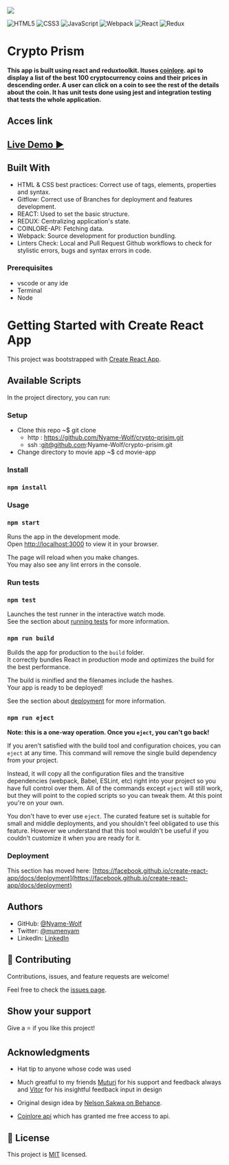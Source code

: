 ![](https://img.shields.io/badge/Microverse-blueviolet)


![HTML5](https://img.shields.io/badge/html5-%23E34F26.svg?style=for-the-badge&logo=html5&logoColor=white) ![CSS3](https://img.shields.io/badge/css3-%231572B6.svg?style=for-the-badge&logo=css3&logoColor=white) ![JavaScript](https://img.shields.io/badge/javascript-%23323330.svg?style=for-the-badge&logo=javascript&logoColor=%23F7DF1E)
![Webpack](https://img.shields.io/badge/webpack-%238DD6F9.svg?style=for-the-badge&logo=webpack&logoColor=black) ![React](https://img.shields.io/badge/react-%2320232a.svg?style=for-the-badge&logo=react&logoColor=%2361DAFB) ![Redux](https://img.shields.io/badge/redux-%23593d88.svg?style=for-the-badge&logo=redux&logoColor=white)

# Crypto Prism

**This app is built using react and reduxtoolkit. Ituses [coinlore](https://api.coinlore.net/api/tickers/). api to display a list of the best 100 cryptocurrency coins and their prices in descending order. A user can click on a coin to see the rest of the details about the coin. It has unit tests done using jest and integration testing that tests the whole application.**



## Acces link
## [Live Demo :arrow_forward:](https://crypto-prism.netlify.app)


## Built With

- HTML & CSS best practices: Correct use of tags, elements, properties and syntax.
- Gitflow: Correct use of Branches for deployment and features development.
- REACT: Used to set the basic structure.
- REDUX: Centralizing application's state.
- COINLORE-API: Fetching data.
- Webpack: Source development for production bundling.
- Linters Check: Local and Pull Request Github workflows to check for stylistic errors, bugs and syntax errors in code.

### Prerequisites

- vscode or any ide
- Terminal
- Node

# Getting Started with Create React App

This project was bootstrapped with [Create React App](https://github.com/facebook/create-react-app).

## Available Scripts

In the project directory, you can run:

### Setup

- Clone this repo ~$ git clone
  - http : https://github.com/Nyame-Wolf/crypto-prisim.git
  - ssh :git@github.com:Nyame-Wolf/crypto-prisim.git
- Change directory to movie app ~$ cd movie-app

### Install

### `npm install`

### Usage

### `npm start`

Runs the app in the development mode.\
Open [http://localhost:3000](http://localhost:3000) to view it in your browser.

The page will reload when you make changes.\
You may also see any lint errors in the console.

### Run tests

### `npm test`

Launches the test runner in the interactive watch mode.\
See the section about [running tests](https://facebook.github.io/create-react-app/docs/running-tests) for more information.

### `npm run build`

Builds the app for production to the `build` folder.\
It correctly bundles React in production mode and optimizes the build for the best performance.

The build is minified and the filenames include the hashes.\
Your app is ready to be deployed!

See the section about [deployment](https://facebook.github.io/create-react-app/docs/deployment) for more information.

### `npm run eject`

**Note: this is a one-way operation. Once you `eject`, you can't go back!**

If you aren't satisfied with the build tool and configuration choices, you can `eject` at any time. This command will remove the single build dependency from your project.

Instead, it will copy all the configuration files and the transitive dependencies (webpack, Babel, ESLint, etc) right into your project so you have full control over them. All of the commands except `eject` will still work, but they will point to the copied scripts so you can tweak them. At this point you're on your own.

You don't have to ever use `eject`. The curated feature set is suitable for small and middle deployments, and you shouldn't feel obligated to use this feature. However we understand that this tool wouldn't be useful if you couldn't customize it when you are ready for it.

### Deployment

This section has moved here: [https://facebook.github.io/create-react-app/docs/deployment](https://facebook.github.io/create-react-app/docs/deployment)



## Authors

- GitHub: [@Nyame-Wolf](https://github.com/Nyame-Wolf)
- Twitter: [@mumenyam](https://twitter.com/mumenyam)
- LinkedIn: [LinkedIn](https://www.linkedin.com/in/mumenya-nyamu-web-designer-data-enthusiast/)

## 🤝 Contributing

Contributions, issues, and feature requests are welcome!

Feel free to check the [issues page](https://github.com/Nyame-Wolf/crypto-prism/issues).

## Show your support

Give a ⭐️ if you like this project!

## Acknowledgments
- Hat tip to anyone whose code was used

- Much greatful to my friends [Muturi](https://github.com/waiyaki) for his support and feedback always and  [Vitor](https://github.com/VitorGuedesMadeira) for his insightful feedback   input in design
- Original design idea by [Nelson Sakwa on Behance](https://www.behance.net/sakwadesignstudio).
- [Coinlore api](https://api.coinlore.net/api/tickers/) which has granted me free access to api.

## 📝 License

This project is [MIT](./MIT.md) licensed.
